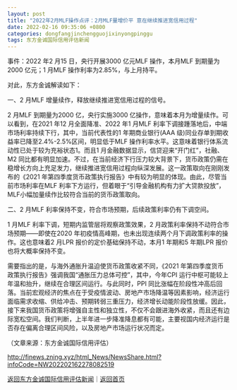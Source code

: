 ```yaml
---
layout: post
title: "2022年2月MLF操作点评：2月MLF量增价平 意在继续推进宽信用过程"
date: 2022-02-16 09:35:06 +0800
categories: dongfangjinchengguojixinyongpinggu
tags: 东方金诚国际信用评估新闻
---
```

<p>事件：2022 年2 月15 日，央行开展3000 亿元MLF 操作，本月MLF 到期量为2000 亿元；1 月MLF 操作利率为2.85%，与上月持平。</p>
 <p>对此，东方金诚解读如下：</p>
 <p>一、2 月MLF 增量续作，释放继续推进宽信用过程的信号。</p>
 <p>2 月MLF 到期量为2000 亿，央行实施3000 亿操作，意味着本月为增量续作。可以看到，在2021 年12 月全面降准、2022 年1 月MLF 利率下调接踵落地后，中端市场利率持续下行，其中，当前代表性的1 年期商业银行(AAA 级)同业存单到期收益率已降至2.4%-2.5%区间，明显低于MLF 操作利率水平。这意味着银行体系流动性已处于较为充裕状态1。而且1 月金融数据显示，信贷迎来“开门红”，社融、M2 同比都有明显加速。不过，在当前经济下行压力较大背景下，货币政策仍需在稳增长方向上充足发力，继续推进宽信用过程向纵深发展。这一政策取向在刚刚发布的《2021 年第四季度货币政策执行报告》中有较为明显的体现。由此，尽管当前市场利率在MLF 利率下方运行，但着眼于“引导金融机构有力扩大贷款投放”，MLF小幅加量续作比较符合当前的货币政策取向。</p>
 <p>二、2 月MLF 利率保持不变，符合市场预期，后续政策利率仍有下调空间。</p>
 <p>1 月MLF 利率下调，短期内监管层将观察政策效果，2 月政策利率保持不动符合市场预期——即使在2020 年初疫情高峰期，也未出现连续两个月下调政策利率的操作。这也意味着2 月LPR 报价的定价基础保持不动，本月1 年期和5 年期LPR 报价也将大概率保持不变。</p>
 <p>需要指出的是，与海外通胀升温迫使货币政策收紧不同，《2021 年第四季度货币政策执行报告》强调我国“通胀压力总体可控”，其中，今年CPI 运行中枢可能较上年温和抬升，继续在合理区间运行。与此同时，PPI 同比涨幅在阶段性冲高后回落。当前宏观经济的焦点在于受疫情波动、房地产市场降温等因素影响，经济运行面临需求收缩、供给冲击、预期转弱三重压力，经济增长动能阶段性放缓。因此，接下来我国货币政策将增强自主性和独立性，不仅不会跟进海外收紧，而且还有边际宽松空间。我们判断，上半年进一步降准降息都有可能，主要视国内经济运行是否存在偏离合理区间风险，以及房地产市场运行状况而定。</p><p class="em_media">（文章来源：东方金诚国际信用评估）</p>

<http://finews.zning.xyz/html_News/NewsShare.html?infoCode=NW202202162278082519>

[返回东方金诚国际信用评估新闻](//finews.withounder.com/category/dongfangjinchengguojixinyongpinggu.html)｜[返回首页](//finews.withounder.com/)